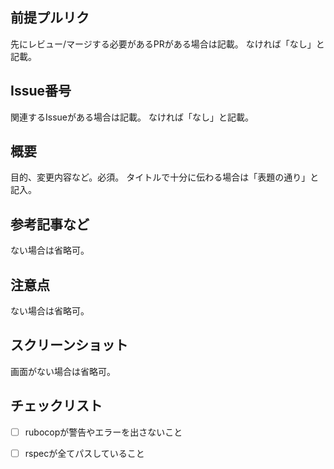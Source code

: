 ## 前提プルリク

先にレビュー/マージする必要があるPRがある場合は記載。
なければ「なし」と記載。

## Issue番号

関連するIssueがある場合は記載。
なければ「なし」と記載。

## 概要

目的、変更内容など。必須。
タイトルで十分に伝わる場合は「表題の通り」と記入。

## 参考記事など

ない場合は省略可。

## 注意点

ない場合は省略可。

## スクリーンショット

画面がない場合は省略可。

## チェックリスト
- [ ] rubocopが警告やエラーを出さないこと
- [ ] rspecが全てパスしていること


